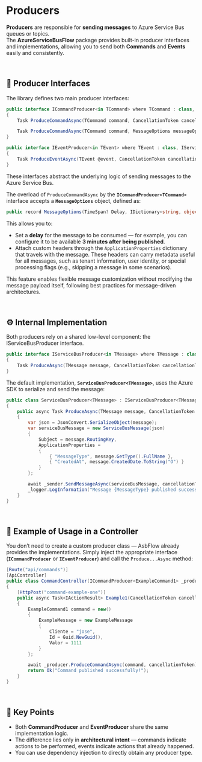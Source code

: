 # **Producers**

**Producers** are responsible for **sending messages** to Azure Service Bus queues or topics.  
The **AzureServiceBusFlow** package provides built-in producer interfaces and implementations, allowing you to send both **Commands** and **Events** easily and consistently.

<br>

## 🧩 Producer Interfaces

The library defines two main producer interfaces:

```csharp
public interface ICommandProducer<in TCommand> where TCommand : class, IServiceBusMessage
{
    Task ProduceCommandAsync(TCommand command, CancellationToken cancellationToken);

    Task ProduceCommandAsync(TCommand command, MessageOptions messageOptions, CancellationToken cancellationToken);
}

public interface IEventProducer<in TEvent> where TEvent : class, IServiceBusMessage
{
    Task ProduceEventAsync(TEvent @event, CancellationToken cancellationToken);
}
```
These interfaces abstract the underlying logic of sending messages to the Azure Service Bus.

The overload of `ProduceCommandAsync` by the **`ICommandProducer<TCommand>`** interface accepts a **`MessageOptions`** object, defined as:

```csharp
public record MessageOptions(TimeSpan? Delay, IDictionary<string, object>? ApplicationProperties);
```
This allows you to:
- Set a **delay** for the message to be consumed — for example, you can configure it to be available **3 minutes after being published**.
- Attach custom headers through the `ApplicationProperties` dictionary that travels with the message. These headers can carry metadata useful for all messages, such as tenant information, user identity, or special processing flags (e.g., skipping a message in some scenarios).

This feature enables flexible message customization without modifying the message payload itself, following best practices for message-driven architectures.

<br>

## ⚙️ Internal Implementation

Both producers rely on a shared low-level component: the IServiceBusProducer<TMessage> interface.

```csharp
public interface IServiceBusProducer<in TMessage> where TMessage : class, IServiceBusMessage
{
    Task ProduceAsync(TMessage message, CancellationToken cancellationToken);
}
```


The default implementation, **`ServiceBusProducer<TMessage>`**, uses the Azure SDK to serialize and send the message:


```csharp
public class ServiceBusProducer<TMessage> : IServiceBusProducer<TMessage> where TMessage : class, IServiceBusMessage
{
    public async Task ProduceAsync(TMessage message, CancellationToken cancellationToken)
    {
        var json = JsonConvert.SerializeObject(message);
        var serviceBusMessage = new ServiceBusMessage(json)
        {
            Subject = message.RoutingKey,
            ApplicationProperties =
            {
                { "MessageType", message.GetType().FullName },
                { "CreatedAt", message.CreatedDate.ToString("O") }
            }
        };

        await _sender.SendMessageAsync(serviceBusMessage, cancellationToken);
        _logger.LogInformation("Message {MessageType} published successfully!", message.GetType().Name);
    }
}
```
<br>

## 🧱 Example of Usage in a Controller

You don’t need to create a custom producer class — AsbFlow already provides the implementations.
Simply inject the appropriate interface (**`ICommandProducer`** or **`IEventProducer`**) and call the `Produce...Async` method:

```csharp
[Route("api/commands")]
[ApiController]
public class CommandController(ICommandProducer<ExampleCommand1> _producer) : ControllerBase
{
    [HttpPost("command-example-one")]
    public async Task<IActionResult> Example1(CancellationToken cancellationToken)
    {
        ExampleCommand1 command = new()
        {
            ExampleMessage = new ExampleMessage
            {
                Cliente = "jose",
                Id = Guid.NewGuid(),
                Valor = 1111
            }
        };

        await _producer.ProduceCommandAsync(command, cancellationToken);
        return Ok("Command published successfully!");
    }
}
```

<br>

## 🧠 Key Points

- Both **CommandProducer** and **EventProducer** share the same implementation logic.
- The difference lies only in **architectural intent** — commands indicate actions to be performed, events indicate actions that already happened.
- You can use dependency injection to directly obtain any producer type.